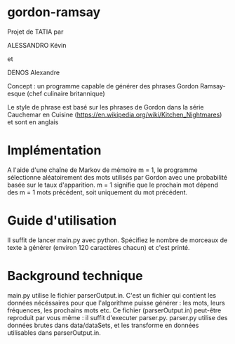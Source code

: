 # gordon-ramsay


Projet de TATIA par

ALESSANDRO Kévin

et

DENOS Alexandre


Concept : un programme capable de générer des phrases Gordon Ramsay-esque (chef culinaire britannique)

Le style de phrase est basé sur les phrases de Gordon dans la série Cauchemar en Cuisine (https://en.wikipedia.org/wiki/Kitchen_Nightmares)  et sont en anglais


# Implémentation

A l'aide d'une chaîne de Markov de mémoire m = 1, le programme sélectionne aléatoirement des mots utilisés par Gordon avec une probabilité basée sur le taux d'apparition. 
m = 1 signifie que le prochain mot dépend des m = 1 mots précédent, soit uniquement du mot précédent.

# Guide d'utilisation

Il suffit de lancer main.py avec python.
Spécifiez le nombre de morceaux de texte à générer (environ 120 caractères chacun) et c'est printé.

# Background technique

main.py utilise le fichier parserOutput.in. C'est un fichier qui contient les données nécéssaires pour que l'algorithme puisse générer : les mots, leurs fréquences, les prochains mots etc.
Ce fichier (parserOutput.in) peut-être reproduit par vous même : il suffit d'executer parser.py.
parser.py utilise des données brutes dans data/dataSets, et les transforme en données utilisables dans parserOutput.in.
